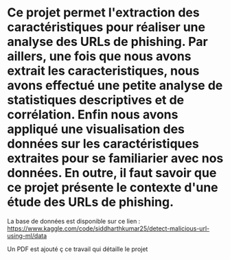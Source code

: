 # Ce projet permet l'extraction des caractéristiques pour réaliser une analyse des URLs de phishing. Par aillers, une fois que nous avons extrait les caracteristiques, nous avons effectué une petite analyse de statistiques descriptives et de corrélation. Enfin nous avons appliqué une visualisation des données sur les caractéristiques extraites pour se familiarier avec nos données. En outre, il faut savoir que ce projet présente le contexte d'une étude des URLs de phishing.

La base de données est disponible sur ce lien : https://www.kaggle.com/code/siddharthkumar25/detect-malicious-url-using-ml/data

Un PDF est ajouté ç ce travail qui détaille le projet
